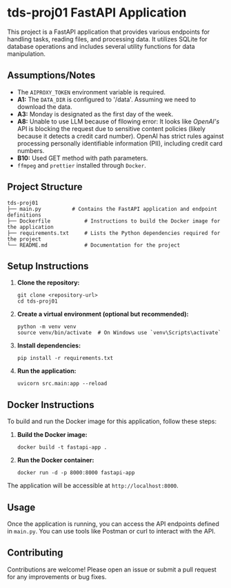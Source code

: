# tds-proj01 FastAPI Application

This project is a FastAPI application that provides various endpoints for handling tasks, reading files, and processing data. It utilizes SQLite for database operations and includes several utility functions for data manipulation.

## Assumptions/Notes

- The `AIPROXY_TOKEN` environment variable is required.
- **A1:** The `DATA_DIR` is configured to '/data'. Assuming we need to download the data.
- **A3:** Monday is designated as the first day of the week.
- **A8:** Unable to use LLM because of fllowing error: It looks like *OpenAI's* API is blocking the request due to sensitive content policies (likely because it detects a credit card number). OpenAI has strict rules against processing personally identifiable information (PII), including credit card numbers.
- **B10:** Used GET method with path parameters.
- `ffmpeg` and `prettier` installed through `Docker`.

## Project Structure

```
tds-proj01
├── main.py          # Contains the FastAPI application and endpoint definitions
├── Dockerfile           # Instructions to build the Docker image for the application
├── requirements.txt     # Lists the Python dependencies required for the project
└── README.md            # Documentation for the project
```

## Setup Instructions

1. **Clone the repository:**
   ```
   git clone <repository-url>
   cd tds-proj01
   ```

2. **Create a virtual environment (optional but recommended):**
   ```
   python -m venv venv
   source venv/bin/activate  # On Windows use `venv\Scripts\activate`
   ```

3. **Install dependencies:**
   ```
   pip install -r requirements.txt
   ```

4. **Run the application:**
   ```
   uvicorn src.main:app --reload
   ```

## Docker Instructions

To build and run the Docker image for this application, follow these steps:

1. **Build the Docker image:**
   ```
   docker build -t fastapi-app .
   ```

2. **Run the Docker container:**
   ```
   docker run -d -p 8000:8000 fastapi-app
   ```

The application will be accessible at `http://localhost:8000`.

## Usage

Once the application is running, you can access the API endpoints defined in `main.py`. You can use tools like Postman or curl to interact with the API.

## Contributing

Contributions are welcome! Please open an issue or submit a pull request for any improvements or bug fixes.